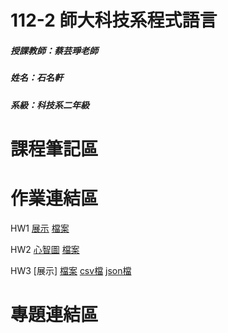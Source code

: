 # 112-2 師大科技系程式語言
##### 授課教師：蔡芸琤老師
##### 姓名：石名軒
##### 系級：科技系二年級
# 課程筆記區
# 作業連結區
HW1 [展示](https://www.youtube.com/watch?v=JGyh-pOPkMo) [檔案](https://github.com/seanshih8787/112-2/blob/main/%E4%BD%9C%E6%A5%AD%E4%B8%80.ipynb)

HW2 [心智圖](https://github.com/seanshih8787/112-2/blob/main/%E4%BD%9C%E6%A5%AD%E4%BA%8C_%E8%A6%96%E8%A6%BA%E7%95%AB%E5%9C%96%E8%A1%A8.png) [檔案](https://github.com/seanshih8787/112-2/blob/main/%E4%BD%9C%E6%A5%AD%E4%BA%8C.ipynb)

HW3 [展示] [檔案](https://github.com/seanshih8787/112-2/blob/main/%E7%B6%B2%E8%B7%AF%E7%88%AC%E8%9F%B2ptt.ipynb) [csv檔](https://github.com/seanshih8787/112-2/blob/main/data.csv) [json檔](https://github.com/seanshih8787/112-2/blob/main/data.json)
# 專題連結區
